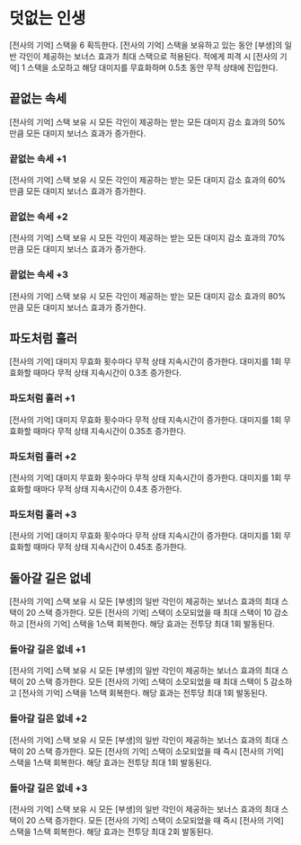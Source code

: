# 덧없는 인생

[전사의 기억] 스택을 6 획득한다. [전사의 기억] 스택을 보유하고 있는 동안 [부생]의 일반 각인이 제공하는 보너스 효과가 최대 스택으로 적용된다. 적에게 피격 시 [전사의 기억] 1 스택을 소모하고 해당 대미지를 무효화하며 0.5초 동안 무적 상태에 진입한다.

## 끝없는 속세

[전사의 기억] 스택 보유 시 모든 각인이 제공하는 받는 모든 대미지 감소 효과의 50% 만큼 모든 대미지 보너스 효과가 증가한다.

### 끝없는 속세 +1

[전사의 기억] 스택 보유 시 모든 각인이 제공하는 받는 모든 대미지 감소 효과의 60% 만큼 모든 대미지 보너스 효과가 증가한다.

### 끝없는 속세 +2

[전사의 기억] 스택 보유 시 모든 각인이 제공하는 받는 모든 대미지 감소 효과의 70% 만큼 모든 대미지 보너스 효과가 증가한다.

### 끝없는 속세 +3

[전사의 기억] 스택 보유 시 모든 각인이 제공하는 받는 모든 대미지 감소 효과의 80% 만큼 모든 대미지 보너스 효과가 증가한다.

## 파도처럼 흘러

[전사의 기억] 대미지 무효화 횟수마다 무적 상태 지속시간이 증가한다. 대미지를 1회 무효화할 때마다 무적 상태 지속시간이 0.3초 증가한다.

### 파도처럼 흘러 +1

[전사의 기억] 대미지 무효화 횟수마다 무적 상태 지속시간이 증가한다. 대미지를 1회 무효화할 때마다 무적 상태 지속시간이 0.35초 증가한다.

### 파도처럼 흘러 +2

[전사의 기억] 대미지 무효화 횟수마다 무적 상태 지속시간이 증가한다. 대미지를 1회 무효화할 때마다 무적 상태 지속시간이 0.4초 증가한다.

### 파도처럼 흘러 +3

[전사의 기억] 대미지 무효화 횟수마다 무적 상태 지속시간이 증가한다. 대미지를 1회 무효화할 때마다 무적 상태 지속시간이 0.45초 증가한다.

## 돌아갈 길은 없네

[전사의 기억] 스택 보유 시 모든 [부생]의 일반 각인이 제공하는 보너스 효과의 최대 스택이 20 스택 증가한다. 모든 [전사의 기억] 스택이 소모되었을 때 최대 스택이 10 감소하고 [전사의 기억] 스택을 1스택 회복한다. 해당 효과는 전투당 최대 1회 발동된다.

### 돌아갈 길은 없네 +1

[전사의 기억] 스택 보유 시 모든 [부생]의 일반 각인이 제공하는 보너스 효과의 최대 스택이 20 스택 증가한다. 모든 [전사의 기억] 스택이 소모되었을 때 최대 스택이 5 감소하고 [전사의 기억] 스택을 1스택 회복한다. 해당 효과는 전투당 최대 1회 발동된다.

### 돌아갈 길은 없네 +2

[전사의 기억] 스택 보유 시 모든 [부생]의 일반 각인이 제공하는 보너스 효과의 최대 스택이 20 스택 증가한다. 모든 [전사의 기억] 스택이 소모되었을 때 즉시 [전사의 기억] 스택을 1스택 회복한다. 해당 효과는 전투당 최대 1회 발동된다.

### 돌아갈 길은 없네 +3

[전사의 기억] 스택 보유 시 모든 [부생]의 일반 각인이 제공하는 보너스 효과의 최대 스택이 20 스택 증가한다. 모든 [전사의 기억] 스택이 소모되었을 때 즉시 [전사의 기억] 스택을 1스택 회복한다. 해당 효과는 전투당 최대 2회 발동된다.
